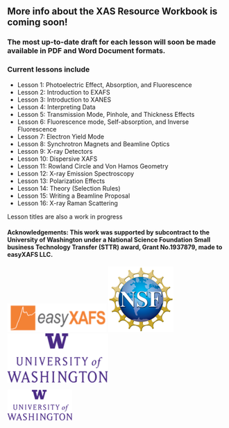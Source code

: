 ## More info about the XAS Resource Workbook is coming soon!
### The most up-to-date draft for each lesson will soon be made available in PDF and Word Document formats. 
### Current lessons include
- Lesson 1: Photoelectric Effect, Absorption, and Fluorescence
- Lesson 2: Introduction to EXAFS
- Lesson 3: Introduction to XANES 
- Lesson 4: Interpreting Data
- Lesson 5: Transmission Mode, Pinhole, and Thickness Effects
- Lesson 6: Fluorescence mode, Self-absorption, and Inverse Fluorescence
- Lesson 7: Electron Yield Mode
- Lesson 8: Synchrotron Magnets and Beamline Optics
- Lesson 9: X-ray Detectors
- Lesson 10: Dispersive XAFS
- Lesson 11: Rowland Circle and Von Hamos Geometry
- Lesson 12: X-ray Emission Spectroscopy
- Lesson 13: Polarization Effects
- Lesson 14: Theory (Selection Rules)
- Lesson 15: Writing a Beamline Proposal
- Lesson 16: X-ray Raman Scattering

Lesson titles are also a work in progress

#### Acknowledgements: This work was supported by subcontract to the University of Washington under a National Science Foundation Small business Technology Transfer (STTR) award, Grant No.1937879, made to easyXAFS LLC.  

![alt text](https://github.com/XASResourceWorkbook/XASResourceWorkbook/blob/main/AcknowledgementLogos/easyXAFS_logo.png?raw=true)
![alt text](https://github.com/XASResourceWorkbook/XASResourceWorkbook/blob/main/AcknowledgementLogos/NSF_logo.png?raw=true)
![alt text](https://github.com/XASResourceWorkbook/XASResourceWorkbook/blob/main/AcknowledgementLogos/UW_logo2.png?raw=true)

<a href="https://phys.washington.edu/">
<img src="https://github.com/XASResourceWorkbook/XASResourceWorkbook/blob/main/AcknowledgementLogos/UW_logo2.png" alt="img not found" width="150" height="70">
</a>


<!--
**XASResourceWorkbook/XASResourceWorkbook** is a ✨ _special_ ✨ repository because its `README.md` (this file) appears on your GitHub profile.

Here are some ideas to get you started:

- 🔭 I’m currently working on ...
- 🌱 I’m currently learning ...
- 👯 I’m looking to collaborate on ...
- 🤔 I’m looking for help with ...
- 💬 Ask me about ...
- 📫 How to reach me: ...
- 😄 Pronouns: ...
- ⚡ Fun fact: ...
-->
